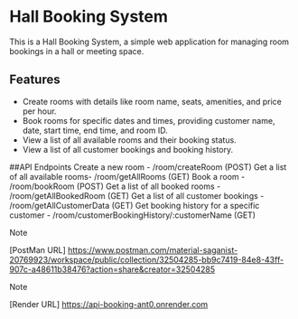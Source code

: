 # Hall Booking System

This is a Hall Booking System, a simple web application for managing room bookings in a hall or meeting space.

## Features

- Create rooms with details like room name, seats, amenities, and price per hour.
- Book rooms for specific dates and times, providing customer name, date, start time, end time, and room ID.
- View a list of all available rooms and their booking status.
- View a list of all customer bookings and booking history.

##API Endpoints
 Create a new room - /room/createRoom (POST)
 Get a list of all available rooms- /room/getAllRooms (GET)
 Book a room - /room/bookRoom (POST)
 Get a list of all booked rooms - /room/getAllBookedRoom (GET)
 Get a list of all customer bookings - /room/getAllCustomerData (GET)
 Get booking history for a specific customer - /room/customerBookingHistory/:customerName (GET)

>[!Note]
>[PostMan URL]
> https://www.postman.com/material-saganist-20769923/workspace/public/collection/32504285-bb9c7419-84e8-43ff-907c-a48611b38476?action=share&creator=32504285

>[!Note]
>[Render URL]
>https://api-booking-ant0.onrender.com
